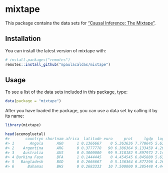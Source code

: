 
<!-- README.md is generated from README.Rmd. Please edit that file -->

# mixtape

<!-- badges: start -->

<!-- badges: end -->

This package contains the data sets for [“Causal Inference: The
Mixtape”](http://scunning.com/mixtape.html).

## Installation

You can install the latest version of mixtape with:

``` r
# install.packages("remotes")
remotes::install_github("mpaulacaldas/mixtape")
```

## Usage

To see a list of the data sets included in this package, type:

``` r
data(package = "mixtape")
```

After you have loaded the package, you can use a data set by calling it
by its name:

``` r
library(mixtape)

head(acemogluetal)
#>       countryn shortnam africa  latitude euro     prot     lgdp  logmort
#> 1       Angola      AGO      1 0.1366667    0 5.363636 7.770645 5.634789
#> 2    Argentina      ARG      0 0.3777778   90 6.386364 9.133459 4.262680
#> 3    Australia      AUS      0 0.3000000   99 9.318182 9.897972 2.145931
#> 4 Burkina Faso      BFA      1 0.1444445    0 4.454545 6.845880 5.634789
#> 5   Bangladesh      BGD      0 0.2666667    0 5.136364 6.877296 4.268438
#> 6      Bahamas      BHS      0 0.2683333   10 7.500000 9.285448 4.442651
```
